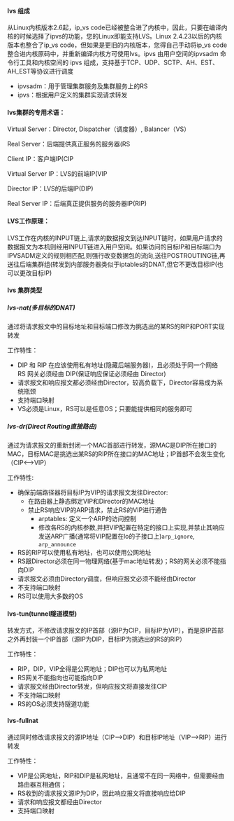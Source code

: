 #### lvs 组成

从Linux内核版本2.6起，ip_vs code已经被整合进了内核中，因此，只要在编译内核的时候选择了ipvs的功能，您的Linux即能支持LVS。Linux 2.4.23以后的内核版本也整合了ip_vs code，但如果是更旧的内核版本，您得自己手动将ip_vs code整合进内核原码中，并重新编译内核方可使用lvs。ipvs 由用户空间的ipvsadm 命令行工具和内核空间的 ipvs 组成，支持基于TCP、UDP、SCTP、AH、EST、AH_EST等协议进行调度

- ipvsadm：用于管理集群服务及集群服务上的RS
- ipvs：根据用户定义的集群实现请求转发

#### lvs集群的专用术语：

Virtual Server：Director, Dispatcher（调度器）, Balancer（VS）

Real Server：后端提供真正服务的服务器(RS

Client IP：客户端IP(CIP

Virtual Server IP：LVS的前端IP(VIP

Director IP：LVS的后端IP(DIP)

Real Server IP：后端真正提供服务的服务器IP(RIP)

####  LVS工作原理：

LVS工作在内核的INPUT链上,请求的数据报文到达INPUT链时，如果用户请求的数据报文为本机则经用INPUT链进入用户空间。如果访问的目标IP和目标端口为IPVSADM定义的规则相匹配,则强行改变数据包的流向,送往POSTROUTING链,再送往后端集群组(转发到内部服务器类似于iptables的DNAT,但它不更改目标IP(也可以更改目标IP)

#### lvs 集群类型

##### lvs-nat(多目标的DNAT)

通过将请求报文中的目标地址和目标端口修改为挑选出的某RS的RIP和PORT实现转发

工作特性：

- DIP 和 RIP 在应该使用私有地址(隐藏后端服务器)，且必须处于同一个网络 RS 网关必须经由 DIP(保证响应保证必须经由 Director)
- 请求报文和响应报文都必须经由Director，较高负载下，Director容易成为系统瓶颈
- 支持端口映射
- VS必须是Linux，RS可以是任意OS；只要能提供相同的服务即可

##### lvs-dr(Direct Routing直接路由)

通过为请求报文的重新封闭一个MAC首部进行转发，源MAC是DIP所在接口的MAC，目标MAC是挑选出某RS的RIP所在接口的MAC地址；IP首部不会发生变化（CIP<-->VIP）

工作特性:

- 确保前端路径器将目标IP为VIP的请求报文发往Director:
  * 在路由器上静态绑定VIP和Director的MAC地址
  * 禁止RS响应VIP的ARP请求，禁止RS的VIP进行通告
    * arptables: 定义一个ARP的访问控制
    * 修改各RS的内核参数,并把VIP配置在特定的接口上实现,并禁止其响应发送ARP广播(通常将VIP配置在lo的子接口上)`arp_ignore`, `arp_announce`
- RS的RIP可以使用私有地址，也可以使用公网地址
- RS跟Director必须在同一物理网络(基于mac地址转发)；RS的网关必须不能指向DIP
- 请求报文必须由Directory调度，但响应报文必须不能经由Director
- 不支持端口映射
- RS可以使用大多数的OS

#### lvs-tun(tunnel隧道模型)

转发方式，不修改请求报文的IP首部（源IP为CIP，目标IP为VIP），而是原IP首部之外再封装一个IP首部（源IP为DIP，目标IP为挑选出的RS的RIP）

工作特性：

- RIP，DIP，VIP全得是公网地址；DIP也可以为私网地址
- RS网关不能指向也可能指向DIP
- 请求报文经由Director转发，但响应报文将直接发往CIP
- 不支持端口映射
- RS的OS必须支持隧道功能

#### lvs-fullnat

通过同时修改请求报文的源IP地址（CIP-->DIP）和目标IP地址（VIP-->RIP）进行转发

工作特性：

- VIP是公网地址，RIP和DIP是私网地址，且通常不在同一网络中，但需要经由路由器互相通信；
- RS收到的请求报文源IP为DIP，因此响应报文将直接响应给DIP
- 请求和响应报文都经由Director
- 支持端口映射
